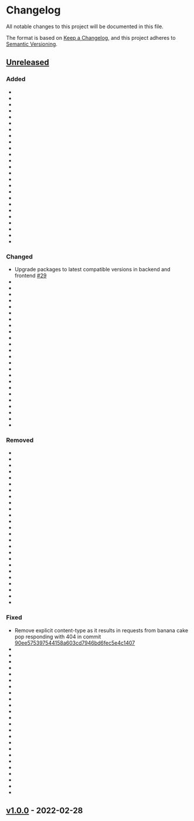# Changelog

All notable changes to this project will be documented in this file.

The format is based on [Keep a Changelog](https://keepachangelog.com/en/1.0.0/),
and this project adheres to [Semantic Versioning](https://semver.org/spec/v2.0.0.html).

## [Unreleased]

### Added

-
-
-
-
-
-
-
-
-
-
-
-
-
-
-
-
-
-
-
-
-
-
-
-
-

### Changed

- Upgrade packages to latest compatible versions in backend and frontend [#29](https://github.com/building-envelope-data/database/pull/29)
-
-
-
-
-
-
-
-
-
-
-
-
-
-
-
-
-
-
-
-
-
-
-
-

### Removed

-
-
-
-
-
-
-
-
-
-
-
-
-
-
-
-
-
-
-
-
-
-
-
-
-

### Fixed

- Remove explicit content-type as it results in requests from banana cake pop responding with 404 in commit [90ee575397544158a603cd7946bd6fec5e4c1407](https://github.com/building-envelope-data/database/commit/90ee575397544158a603cd7946bd6fec5e4c1407)
-
-
-
-
-
-
-
-
-
-
-
-
-
-
-
-
-
-
-
-
-
-
-
-

## [v1.0.0] - 2022-02-28

[Unreleased]: https://github.com/building-envelope-data/database/compare/v1.0.0...HEAD

[v1.0.0]: https://github.com/building-envelope-data/database/compare/352f44e492ca66d7835970cdf007b2897e686e30...v1.0.0
